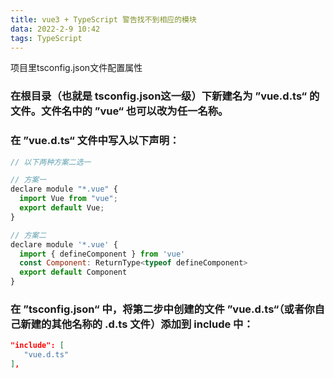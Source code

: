 ```yaml
---
title: vue3 + TypeScript 警告找不到相应的模块
data: 2022-2-9 10:42
tags: TypeScript
---
```


项目里tsconfig.json文件配置属性

<!-- more -->

### 在根目录（也就是 tsconfig.json这一级）下新建名为 ”vue.d.ts“ 的文件。文件名中的 ”vue“ 也可以改为任一名称。

### 在 ”vue.d.ts“ 文件中写入以下声明：

```js
// 以下两种方案二选一

// 方案一
declare module "*.vue" {
  import Vue from "vue";
  export default Vue;
}

// 方案二
declare module '*.vue' {
  import { defineComponent } from 'vue'
  const Component: ReturnType<typeof defineComponent>
  export default Component
}

```
### 在 ”tsconfig.json“ 中，将第二步中创建的文件 ”vue.d.ts“（或者你自己新建的其他名称的 .d.ts 文件）添加到 include 中：
```json
"include": [
   "vue.d.ts"
],

```
<!-- more -->